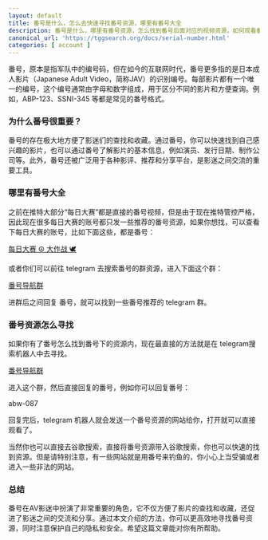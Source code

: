 ```yaml
---
layout: default
title: 番号是什么，怎么去快速寻找番号资源，哪里有番号大全
description: 番号是什么，哪里有番号资源，怎么找到番号后面对应的视频资源，如何观看番号资源，相信这些都是大家所想要知道的。
canonical_url: 'https://tggsearch.org/docs/serial-number.html'
categories: [ account ]
---
```

番号，原本是指军队中的编号码，但在如今的互联网时代，番号更多指的是日本成人影片（Japanese Adult Video，简称JAV）的识别编号。每部影片都有一个唯一的编号，这个编号通常由字母和数字组成，用于区分不同的影片和方便查询。例如，ABP-123、SSNI-345 等都是常见的番号格式。

### 为什么番号很重要？
番号的存在极大地方便了影迷们的查找和收藏。通过番号，你可以快速找到自己感兴趣的影片，也可以通过番号了解影片的基本信息，例如演员、发行日期、制作公司等。此外，番号还被广泛用于各种影评、推荐和分享平台，是影迷之间交流的重要工具。

### 哪里有番号大全
之前在推特大部分“每日大赛”都是直接的番号视频，但是由于现在推特管控严格，因此现在很多每日大赛的账号都只发一些推荐的番号资源，如果你想找，可以查看下每日大赛的账号，比如下面这些，都是番号：

[每日大赛 ☮️ 大作战 🕊️](./302.html?target=https://x.com/cPcose)

或者你们可以前往 telegram 去搜索番号的群资源，进入下面这个群：

[番号导航群](./302.html?target=https://t.me/chineseSearchService)

进群后之间回复 番号，就可以找到一些番号推荐的 telegram 群。

### 番号资源怎么寻找
如果你有了番号怎么找到番号下的资源内，现在最直接的方法就是在 telegram搜索机器人中去寻找。

[番号导航群](./302.html?target=https://t.me/chineseSearchService)

进入这个群，然后直接回复的番号，例如你可以回复番号：

abw-087

回复完后，telegram 机器人就会发送一个番号资源的网站给你，打开就可以直接观看了。

当然你也可以直接去谷歌搜索，直接将番号资源带入谷歌搜索，你也可以快速的找到资源。但是请特别注意，有一些网站就是用番号来钓鱼的，你小心上当受骗或者进入一些非法的网站。

### 总结
番号在AV影迷中扮演了非常重要的角色，它不仅方便了影片的查找和收藏，还促进了影迷之间的交流和分享。通过本文介绍的方法，你可以更高效地寻找番号资源，同时注意保护自己的隐私和安全。希望这篇文章能对你有所帮助。